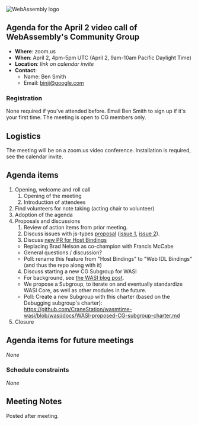 ![WebAssembly logo](/images/WebAssembly.png)

## Agenda for the April 2 video call of WebAssembly's Community Group

- **Where**: zoom.us
- **When**: April 2, 4pm-5pm UTC (April 2, 9am-10am Pacific Daylight Time)
- **Location**: *link on calendar invite*
- **Contact**:
    - Name: Ben Smith
    - Email: binji@google.com

### Registration

None required if you've attended before. Email Ben Smith to sign up if it's
your first time. The meeting is open to CG members only.

## Logistics

The meeting will be on a zoom.us video conference.
Installation is required, see the calendar invite.

## Agenda items

1. Opening, welcome and roll call
    1. Opening of the meeting
    1. Introduction of attendees
1. Find volunteers for note taking (acting chair to volunteer)
1. Adoption of the agenda
1. Proposals and discussions
    1. Review of action items from prior meeting.
    2. Discuss issues with js-types [proposal](https://github.com/WebAssembly/js-types/blob/master/proposals/js-types/Overview.md) ([issue 1](https://github.com/WebAssembly/js-types/issues/6), [issue 2](https://github.com/WebAssembly/js-types/issues/5)).
    3. Discuss [new PR for Host Bindings](https://github.com/WebAssembly/host-bindings/pull/21)
      * Replacing Brad Nelson as co-champion with Francis McCabe
      * General questions / discussion?
      * Poll: rename this feature from "Host Bindings" to "Web IDL Bindings" (and thus the repo along with it)
    4. Discuss starting a new CG Subgroup for WASI
      * For background, see [the WASI blog post](https://hacks.mozilla.org/2019/03/standardizing-wasi-a-webassembly-system-interface/).
      * We propose a Subgroup, to iterate on and eventually standardize WASI Core, as well as other modules in the future.
      * Poll: Create a new Subgroup with this charter (based on the Debugging subgroup's charter): https://github.com/CraneStation/wasmtime-wasi/blob/wasi/docs/WASI-proposed-CG-subgroup-charter.md
1. Closure

## Agenda items for future meetings

*None*

### Schedule constraints

*None*

## Meeting Notes

Posted after meeting.
